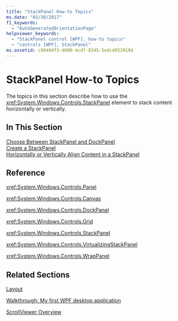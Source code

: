```yaml
---
title: "StackPanel How-to Topics"
ms.date: "03/30/2017"
f1_keywords: 
  - "AutoGeneratedOrientationPage"
helpviewer_keywords: 
  - "StackPanel control [WPF], how-to topics"
  - "controls [WPF], StackPanel"
ms.assetid: c9849df3-d000-4cdf-8345-5edcd053919d
---
```

# StackPanel How-to Topics
The topics in this section describe how to use the <xref:System.Windows.Controls.StackPanel> element to stack content horizontally or vertically.  
  
## In This Section  
 [Choose Between StackPanel and DockPanel](../../../../docs/framework/wpf/controls/how-to-choose-between-stackpanel-and-dockpanel.md)  
 [Create a StackPanel](../../../../docs/framework/wpf/controls/how-to-create-a-stackpanel.md)  
 [Horizontally or Vertically Align Content in a StackPanel](../../../../docs/framework/wpf/controls/how-to-horizontally-or-vertically-align-content-in-a-stackpanel.md)  
  
## Reference  
 <xref:System.Windows.Controls.Panel>  
  
 <xref:System.Windows.Controls.Canvas>  
  
 <xref:System.Windows.Controls.DockPanel>  
  
 <xref:System.Windows.Controls.Grid>  
  
 <xref:System.Windows.Controls.StackPanel>  
  
 <xref:System.Windows.Controls.VirtualizingStackPanel>  
  
 <xref:System.Windows.Controls.WrapPanel>  
  
## Related Sections  
 [Layout](../../../../docs/framework/wpf/advanced/layout.md)  
  
 [Walkthrough: My first WPF desktop application](../../../../docs/framework/wpf/getting-started/walkthrough-my-first-wpf-desktop-application.md)  
  
 [ScrollViewer Overview](../../../../docs/framework/wpf/controls/scrollviewer-overview.md)
